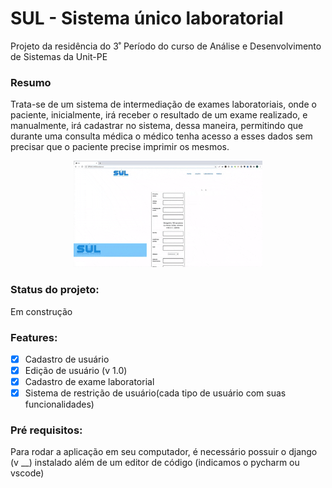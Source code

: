 # SUL - Sistema único laboratorial
Projeto da residência do 3˚ Período do curso de Análise e Desenvolvimento de Sistemas da Unit-PE

### Resumo
Trata-se de um sistema de intermediação de exames laboratoriais, onde o paciente, inicialmente, irá receber o resultado de um exame realizado, e manualmente, irá cadastrar no sistema, dessa maneira, permitindo que durante uma consulta médica o médico tenha acesso a esses dados sem precisar que o paciente precise imprimir os mesmos.

<p align="center">
<img src="https://github.com/madsonandrey/residencia_mv/blob/master/templates/static/images/Animated%20GIF-downsized_large.gif" width="60%" height="60%" />


### Status do projeto:
Em construção

### Features:

- [x] Cadastro de usuário
- [x] Edição de usuário (v 1.0)
- [x] Cadastro de exame laboratorial
- [x] Sistema de restrição de usuário(cada tipo de usuário com suas funcionalidades)

### Pré requisitos:

Para rodar a aplicação em seu computador, é necessário possuir o django (v __) instalado além de um editor de código (indicamos o pycharm ou vscode)

